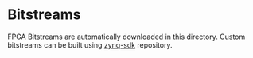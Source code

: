 # Bitstreams

FPGA Bitstreams are automatically downloaded in this directory.
Custom bitstreams can be built using [zynq-sdk](https://github.com/Koheron/zynq-sdk) repository.
